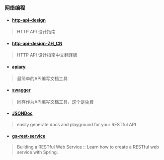 ### 网络编程
* #### [http-api-design](https://github.com/interagent/http-api-design)
> HTTP API 设计指南

* #### [http-api-design-ZH_CN](https://github.com/ZhangBohan/http-api-design-ZH_CN)
> HTTP API 设计指南中文翻译版

* #### [apiary](https://apiary.io/)
> 最简单的API编写文档工具

* #### [swagger](http://swagger.io/)
> 同样作为API编写文档工具，这个是免费

* #### [JSONDoc](http://jsondoc.org/)
> easily generate docs and playground for your RESTful API

* #### [gs-rest-service](https://github.com/spring-guides/gs-rest-service)
> Building a RESTful Web Service :: Learn how to create a RESTful web service with Spring.
